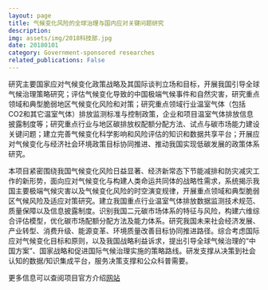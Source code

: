 ```yaml
---
layout: page
title: 气候变化风险的全球治理与国内应对关键问题研究
description:
img: assets/img/2018科技部.jpg
date: 20180101
category: Government-sponsored researches
related_publications: False
---
```


研究主要国家应对气候变化政策战略及其国际谈判立场和目标，开展我国引导全球气候治理策略研究；评估气候变化导致的中国极端气候事件和自然灾害，研究重点领域和典型脆弱地区气候变化风险和对策；研究重点领域行业温室气体（包括CO2和其它温室气体）排放监测标准与控制政策，企业和项目温室气体排放信息披露制度等；研究重点行业与地区碳排放权配额分配方法、试点与碳市场能力建设关键问题；建立完善气候变化科学影响和风险评估的知识和数据共享平台；开展应对气候变化与经济社会环境政策目标协同推进、推动我国实现低碳发展的政策体系研究。

本项目紧密围绕我国气候变化风险日益显著、经济新常态下节能减排和防灾减灾工作的新形势，面向应对气候变化与构建人类命运共同体的战略性需求，系统揭示我国主要极端气候灾害以及气候变化风险的时空演变规律，开展重点领域和典型脆弱区气候风险及适应对策研究。建立我国重点行业温室气体排放数据监测技术规范、质量保障以及信息披露制度。识别我国二元碳市场体系的特征与风险，构建六维综合评估模型，优化碳市场配额分配方法及能力体系。研究我国未来社会经济发展、产业转型、消费升级、能源变革、环境质量改善目标协同推进路径。综合考虑国际应对气候变化目标和原则，以及我国战略利益诉求，提出引导全球气候治理的“中国方案”、国家战略和促进国际气候治理实施的策略路线。研发支撑从决策到社会认知的数据/知识集成平台，服务决策支撑和公众科普需要。

更多信息可以查阅项目官方介绍[网站](https://www.cma.gov.cn/ztbd/2022zt/20220512/2022051207/202205/t20220513_4829438.html)
